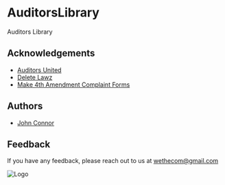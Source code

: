 # AuditorsLibrary
Auditors Library

## Acknowledgements

 - [Auditors United](https://auditorsunited.org/a/)
 - [Delete Lawz](https://deletelawz.com/)
 - [Make 4th Amendment Complaint Forms](https://auditorsunited.org/a/civil-right-resources/)
## Authors

- [John Connor](wethecom@gmail.com)





## Feedback

If you have any feedback, please reach out to us at wethecom@gmail.com


![Logo](https://scontent-lga3-1.xx.fbcdn.net/v/t39.30808-6/295101267_383142257256691_5946840664876171189_n.png?_nc_cat=110&ccb=1-7&_nc_sid=e3f864&_nc_ohc=qNattEGTwUkAX8QqF_M&tn=nXw5-r1QL717a_bf&_nc_ht=scontent-lga3-1.xx&oh=00_AfC8cZ-xi8mIKmpotkGMs7ag4UPbHUYwpLNqE63LHd4jLA&oe=63D3ACD4)
